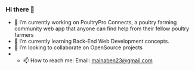 ### Hi there 👋

<!--
**ben-m-m/ben-m-m** is a ✨ _special_ ✨ repository because its `README.md` (this file) appears on your GitHub profile.

Here are some ideas to get you started:

- 🔭 I’m currently working on PoultryPro Connects, a poultry farming community web app that anyone can find help from their fellow poultry farmers
- 🌱 I’m currently learning Back-End Web Development concepts. 
- 👯 I’m looking to collaborate on OpenSource projects 
- 🤔 I’m looking for help with 
- 💬 Ask me about ...
- 📫 How to reach me: Email: mainaben23@gmail.com
- 😄 Pronouns: ...
- ⚡ Fun fact: 
-->
- 🔭 I’m currently working on PoultryPro Connects, a poultry farming community web app that anyone can find help from their fellow poultry farmers
- 🌱 I’m currently learning Back-End Web Development concepts. 
- 👯 I’m looking to collaborate on OpenSource projects
- - 📫 How to reach me: Email: mainaben23@gmail.com
